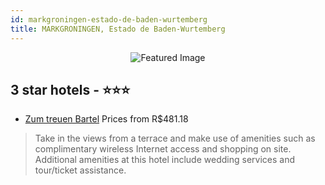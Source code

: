 ```yaml
---
id: markgroningen-estado-de-baden-wurtemberg
title: MARKGRONINGEN, Estado de Baden-Wurtemberg
---
```


<center><img src="https://i.travelapi.com/hotels/7000000/6990000/6983700/6983661/b4089b6d_z.jpg" alt="Featured Image" /></center>


##  3 star hotels - ⭐️⭐️⭐️

-    [Zum treuen Bartel](https://us.hurb.com/hotels/markgroningen/zum-treuen-bartel-JNP-JP873579?cmp=18055) Prices from R$481.18
   > Take in the views from a terrace and make use of amenities such as complimentary wireless Internet access and shopping on site. Additional amenities at this hotel include wedding services and tour/ticket assistance.
